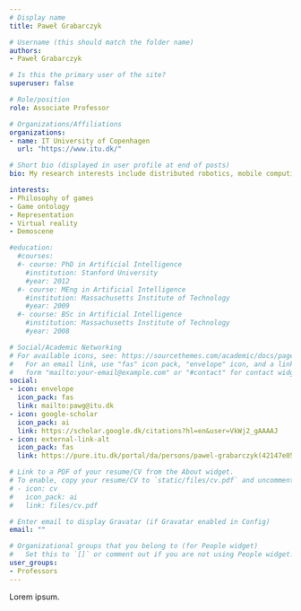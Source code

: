 ```yaml
---
# Display name
title: Paweł Grabarczyk

# Username (this should match the folder name)
authors:
- Paweł Grabarczyk

# Is this the primary user of the site?
superuser: false

# Role/position
role: Associate Professor

# Organizations/Affiliations
organizations:
- name: IT University of Copenhagen
  url: "https://www.itu.dk/"

# Short bio (displayed in user profile at end of posts)
bio: My research interests include distributed robotics, mobile computing and programmable matter.

interests:
- Philosophy of games
- Game ontology
- Representation
- Virtual reality
- Demoscene

#education:
  #courses:
  #- course: PhD in Artificial Intelligence
    #institution: Stanford University
    #year: 2012
  #- course: MEng in Artificial Intelligence
    #institution: Massachusetts Institute of Technology
    #year: 2009
  #- course: BSc in Artificial Intelligence
    #institution: Massachusetts Institute of Technology
    #year: 2008

# Social/Academic Networking
# For available icons, see: https://sourcethemes.com/academic/docs/page-builder/#icons
#   For an email link, use "fas" icon pack, "envelope" icon, and a link in the
#   form "mailto:your-email@example.com" or "#contact" for contact widget.
social:
- icon: envelope
  icon_pack: fas
  link: mailto:pawg@itu.dk
- icon: google-scholar
  icon_pack: ai
  link: https://scholar.google.dk/citations?hl=en&user=VkWj2_gAAAAJ
- icon: external-link-alt
  icon_pack: fas
  link: https://pure.itu.dk/portal/da/persons/pawel-grabarczyk(42147e05-f94c-471d-a889-c57a01e4bdd0).html 

# Link to a PDF of your resume/CV from the About widget.
# To enable, copy your resume/CV to `static/files/cv.pdf` and uncomment the lines below.
# - icon: cv
#   icon_pack: ai
#   link: files/cv.pdf

# Enter email to display Gravatar (if Gravatar enabled in Config)
email: ""

# Organizational groups that you belong to (for People widget)
#   Set this to `[]` or comment out if you are not using People widget.
user_groups:
- Professors
---
```


Lorem ipsum.